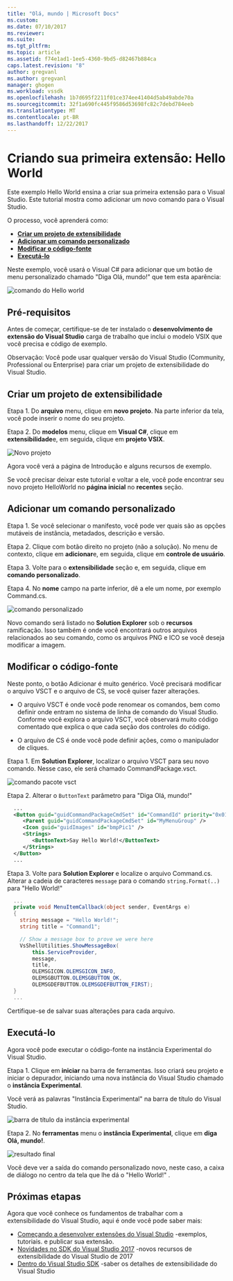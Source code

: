 ```yaml
---
title: "Olá, mundo | Microsoft Docs"
ms.custom: 
ms.date: 07/10/2017
ms.reviewer: 
ms.suite: 
ms.tgt_pltfrm: 
ms.topic: article
ms.assetid: f74e1ad1-1ee5-4360-9bd5-d82467b884ca
caps.latest.revision: "8"
author: gregvanl
ms.author: gregvanl
manager: ghogen
ms.workload: vssdk
ms.openlocfilehash: 1b7d695f2211f01ce374ee41404d5ab49abde70a
ms.sourcegitcommit: 32f1a690fc445f9586d53698fc82c7debd784eeb
ms.translationtype: MT
ms.contentlocale: pt-BR
ms.lasthandoff: 12/22/2017
---
```

# <a name="creating-your-first-extension-hello-world"></a>Criando sua primeira extensão: Hello World

Este exemplo Hello World ensina a criar sua primeira extensão para o Visual Studio. Este tutorial mostra como adicionar um novo comando para o Visual Studio.

O processo, você aprenderá como:

* **[Criar um projeto de extensibilidade](#create-an-extensibility-project)**
* **[Adicionar um comando personalizado](#add-a-custom-command)**
* **[Modificar o código-fonte](#modify-the-source-code)**
* **[Executá-lo](#run-it)**

Neste exemplo, você usará o Visual C# para adicionar que um botão de menu personalizado chamado "Diga Olá, mundo!" que tem esta aparência:

![comando do Hello world](media/hello-world-say-hello-world.png)

## <a name="prerequisites"></a>Pré-requisitos

Antes de começar, certifique-se de ter instalado o **desenvolvimento de extensão do Visual Studio** carga de trabalho que inclui o modelo VSIX que você precisa e código de exemplo.

Observação: Você pode usar qualquer versão do Visual Studio (Community, Professional ou Enterprise) para criar um projeto de extensibilidade do Visual Studio.

## <a name="create-an-extensibility-project"></a>Criar um projeto de extensibilidade

Etapa 1. Do **arquivo** menu, clique em **novo projeto**. Na parte inferior da tela, você pode inserir o nome do seu projeto.

Etapa 2. Do **modelos** menu, clique em **Visual C#**, clique em **extensibilidade**e, em seguida, clique em **projeto VSIX**.

![Novo projeto](media/hello-world-new-project.png)

Agora você verá a página de Introdução e alguns recursos de exemplo.

Se você precisar deixar este tutorial e voltar a ele, você pode encontrar seu novo projeto HelloWorld no **página inicial** no **recentes** seção.

## <a name="add-a-custom-command"></a>Adicionar um comando personalizado

Etapa 1. Se você selecionar o manifesto, você pode ver quais são as opções mutáveis de instância, metadados, descrição e versão.

Etapa 2. Clique com botão direito no projeto (não a solução). No menu de contexto, clique em **adicionar**e, em seguida, clique em **controle de usuário**.

Etapa 3. Volte para o **extensibilidade** seção e, em seguida, clique em **comando personalizado**.

Etapa 4. No **nome** campo na parte inferior, dê a ele um nome, por exemplo Command.cs.

![comando personalizado](media/hello-world-custom-command.png)

Novo comando será listado no **Solution Explorer** sob o **recursos** ramificação. Isso também é onde você encontrará outros arquivos relacionados ao seu comando, como os arquivos PNG e ICO se você deseja modificar a imagem.

## <a name="modify-the-source-code"></a>Modificar o código-fonte

Neste ponto, o botão Adicionar é muito genérico. Você precisará modificar o arquivo VSCT e o arquivo de CS, se você quiser fazer alterações.

* O arquivo VSCT é onde você pode renomear os comandos, bem como definir onde entram no sistema de linha de comando do Visual Studio. Conforme você explora o arquivo VSCT, você observará muito código comentado que explica o que cada seção dos controles do código.

* O arquivo de CS é onde você pode definir ações, como o manipulador de cliques.

Etapa 1. Em **Solution Explorer**, localizar o arquivo VSCT para seu novo comando. Nesse caso, ele será chamado CommandPackage.vsct.

![comando pacote vsct](media/hello-world-command-package-vsct.png)

Etapa 2. Alterar o `ButtonText` parâmetro para "Diga Olá, mundo!"

```xml
  ...
  <Button guid="guidCommandPackageCmdSet" id="CommandId" priority="0x0100" type="Button">
     <Parent guid="guidCommandPackageCmdSet" id="MyMenuGroup" />
     <Icon guid="guidImages" id="bmpPic1" />
     <Strings>
        <ButtonText>Say Hello World!</ButtonText>
     </Strings>
  </Button>
  ...
```

Etapa 3. Volte para **Solution Explorer** e localize o arquivo Command.cs. Alterar a cadeia de caracteres `message` para o comando `string.Format(..)` para "Hello World!"

```csharp
  ...
  private void MenuItemCallback(object sender, EventArgs e)
  {
    string message = "Hello World!";
    string title = "Command1";

    // Show a message box to prove we were here
    VsShellUtilities.ShowMessageBox(
        this.ServiceProvider,
        message,
        title,
        OLEMSGICON.OLEMSGICON_INFO,
        OLEMSGBUTTON.OLEMSGBUTTON_OK,
        OLEMSGDEFBUTTON.OLEMSGDEFBUTTON_FIRST);
  }
  ...
```

Certifique-se de salvar suas alterações para cada arquivo.

## <a name="run-it"></a>Executá-lo

Agora você pode executar o código-fonte na instância Experimental do Visual Studio.

Etapa 1. Clique em **iniciar** na barra de ferramentas. Isso criará seu projeto e iniciar o depurador, iniciando uma nova instância do Visual Studio chamado o **instância Experimental**.

Você verá as palavras "Instância Experimental" na barra de título do Visual Studio.

![barra de título da instância experimental](media/hello-world-exp-instance.png)

Etapa 2. No **ferramentas** menu o **instância Experimental**, clique em **diga Olá, mundo!**.

![resultado final](media/hello-world-final-result.png)

Você deve ver a saída do comando personalizado novo, neste caso, a caixa de diálogo no centro da tela que lhe dá o "Hello World!" .

## <a name="next-steps"></a>Próximas etapas

Agora que você conhece os fundamentos de trabalhar com a extensibilidade do Visual Studio, aqui é onde você pode saber mais:

* [Começando a desenvolver extensões do Visual Studio](starting-to-develop-visual-studio-extensions.md) -exemplos, tutoriais. e publicar sua extensão.
* [Novidades no SDK do Visual Studio 2017](what-s-new-in-the-visual-studio-2017-sdk.md) -novos recursos de extensibilidade do Visual Studio de 2017
* [Dentro do Visual Studio SDK](internals/inside-the-visual-studio-sdk.md) -saber os detalhes de extensibilidade do Visual Studio